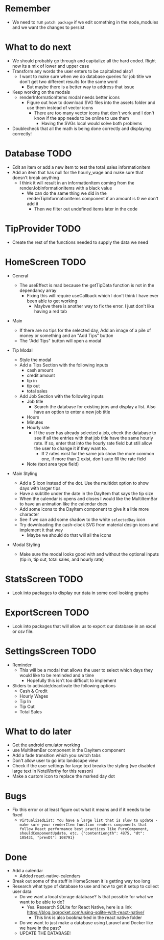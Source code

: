 # Remember

- We need to run `patch package` if we edit something in the node_modules and we want the changes to persist

# What to do next

- We should probably go through and capitalize all the hard coded. Right now its a mix of lower and upper case
- Transform any words the user enters to be capitalized also?
  - I want to make sure when we do database queries for job title we don't get two different results for the same word
    - But maybe there is a better way to address that issue
- Keep working on the modals
  - renderInformationItems modal needs better icons
    - Figure out how to download SVG files into the assets folder and use them instead of vector icons
      - There are too many vector icons that don't work and I don't know if the app needs to be online to use them
        - Having the SVGs local would solve both problems
- Doublecheck that all the math is being done correctly and displaying correctly!

# Database TODO
- Edit an item or add a new item to test the total_sales informationItem
- Add an item that has null for the hourly_wage and make sure that doesn't break anything
  - I think it will result in an informationItem coming from the renderJobInformationItems with a black value
    - We can do the same thing we did in the renderTipInformationItems component if an amount is 0 we don't add it
      - Then we filter out undefined items later in the code

# TipProvider TODO

- Create the rest of the functions needed to supply the data we need

# HomeScreen TODO
- General
  - The useEffect is mad because the getTipData function is not in the dependancy array
    - Fixing this will require useCallback which I don't think I have ever been able to get working
      - Maybve there is another way to fix the error. I just don't like having a red tab

- Main
  - If there are no tips for the selected day, Add an image of a pile of money or something and an "Add Tips" button
  - The "Add Tips" button will open a modal
- Tip Modal
  - Style the modal
  - Add a Tips Section with the following inputs
    - cash amount
    - credit amount
    - tip in
    - tip out
    - total sales
  - Add Job Section with the following inputs
    - Job title
      - Search the database for existing jobs and display a list. Also have an option to enter a new job title
    - Hours
    - Minutes
    - Hourly rate
      - If the user has already selected a job, check the database to see if all the entries with that job title have the same hourly rate. If so, enter that into the hourly rate field but still allow the user to change it if they want to.
        - If 2 rates exist for the same job show the more common one, if more than 2 exist, don't auto fill the rate field
    - Note (text area type field)
- Main Styling
  - Add a $ icon instead of the dot. Use the multidot option to show days with larger tips
  - Have a subtitle under the date in the DayItem that says the tip size
  - When the calendar is opens and closes I would like the MultiItemBar to have an animation like the calendar does
  - Add some icons to the DayItem component to give it a litle more character
  - See if we can add some shadow to the white `selectedDay` icon
  - Try downloading the cash-clock SVG from material design icons and implement it that way
    - Maybe we should do that will all the icons
- Modal Styling
  - Make sure the modal looks good with and without the optional inputs (tip in, tip out, total sales, and hourly rate)

# StatsScreen TODO

- Look into packages to display our data in some cool looking graphs

# ExportScreen TODO

- Look into packages that will allow us to export our database in an excel or csv file.

# SettingsScreen TODO

- Reminder
  - This will be a modal that allows the user to select which days they would like to be reminded and a time
    - Hopefully this isn't too difficult to implement
- Sliders to activiate/deactivate the following options
  - Cash & Credit
  - Hourly Wages
  - Tip In
  - Tip Out
  - Total Sales

# What to do later

- Get the android emulator working
- use MultiItemBar component in the DayItem component
- Add a fade transition which you switch tabs
- Don't allow user to go into landscape view
- Check if the user settings for large text breaks the styling (we disabled large text in NoteWorthy for this reason)
- Make a custom icon to replace the marked day dot

# Bugs
- Fix this error or at least figure out what it means and if it needs to be fixed
  - `VirtualizedList: You have a large list that is slow to update - make sure your renderItem function renders components that follow React performance best practices like PureComponent, shouldComponentUpdate, etc. {"contentLength": 4875, "dt": 105431, "prevDt": 108791}`

# Done

- Add a calendar
  - Added react-native-calendars
- Break out some of the stuff in HomeScreen it is getting way too long
- Research what type of database to use and how to get it setup to collect user data
  - Do we want a local storage database? Is that possible for what we want to be able to do?
    - Yes. Research SQLite for React Native, here is a link https://blog.logrocket.com/using-sqlite-with-react-native/
      - This link is also bookmarked in the react native folder
  - Do we want to just make a database using Laravel and Docker like we have in the past?
  - UPDATE THE DATABASE!
